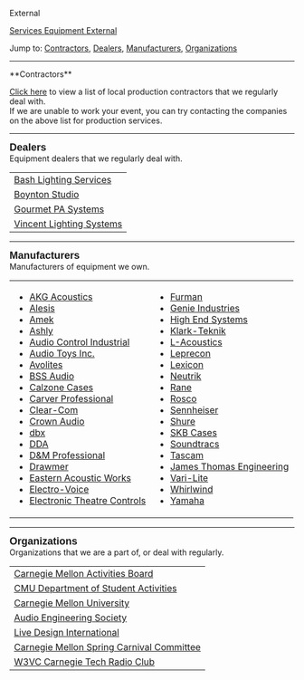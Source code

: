 External

<div class = "title-header">
  <p class="text-justify"> 
  <a href="/services"> Services </a> 
   <a href="/equipment"> Equipment </a>
    <a href="/external" class="current"> External </a> 
  </p>
</div>


Jump to:
<a href="#Contractors">Contractors</a>,
<a href="#Dealers">Dealers</a>,
<a href="#Manufacturers">Manufacturers</a>,
<a href="#Orgs">Organizations</a>

<hr>
<a name="Contractors"> **Contractors** </a>  

[Click here](/contractors) to view a list of local production
contractors that we regularly deal with.
<br>If we are unable to work your event, you can try contacting the companies
on the above list for production services.
<hr>


<a name="Dealers">
  <font size=+1 face=Arial,Helvetica,Charter,Geneva,Helvetica,Charter><b>Dealers</b></font></a>
<br>
Equipment dealers that we regularly deal with.
<table>
  <tr>
    <td><a href="http://www.prg.com/bash/">Bash Lighting Services</a></td>
  </tr>

  <tr>
    <td><a href="http://www.boyntonstudio.com">Boynton Studio</A></td>
  </tr>

  <tr>
    <td><a href="http://www.compufind.com/gpas.html">Gourmet PA Systems</a>
    </td>
  </tr>

  <tr>
    <td><a href="http://www.vincentlighting.com/">Vincent Lighting Systems</a>
    </td>
  </tr>

</table>

<hr>
<a name="Manufacturers">
  <font size=+1 face=Arial,Helvetica,Charter,Geneva,Helvetica,Charter><b>Manufacturers</b></font></a>
<br>
Manufacturers of equipment we own.
<table>
  <tr>
    <td>
      <ul>
        <li><a href="http://www.akg-acoustics.com/">AKG Acoustics</a>
        <li><a href="http://www.alesis.com/">Alesis</a>
        <li><a href="http://www.amek.com/">Amek</a>
        <li><a href="http://www.ashly.com/">Ashly</a>
        <li><a href="http://www.audiocontrol.com/">Audio Control
          Industrial</a>
        <li><a href="http://www.audiotoys.com/">Audio Toys Inc.</a>
        <li><a href="http://www.avolites.com/">Avolites</a>
        <li><a href="http://www.bss.co.uk/">BSS Audio</a>
        <li><a href="http://www.calzonecase.com/">Calzone Cases</a>
        <li><a href="http://www.carverpro.com/">Carver Professional</a>
        <li><a href="http://www.clearcom.com/">Clear-Com</a>
        <li><a href="http://www.crownaudio.com/">Crown Audio</a>
        <li><a href="http://www.dbxpro.com/">dbx</a>
        <li><a href="http://www.eviaudio.com/dda">DDA</a>
        <li><a href="http://www.d-mpro.com">D&amp;M Professional</a>
        <li><a href="http://www.proaudio.co.uk/drawmer.htm">Drawmer</a>
        <li><a href="http://www.eaw.com/">Eastern Acoustic Works</a>
        <li><a href="http://www.electrovoice.com/">Electro-Voice</a>
        <li><a href="http://www.etcconnect.com/">Electronic Theatre
          Controls</a>
      </ul>
    </td>
    <td>
      <ul>
        <li><a href="http://www.furmansound.com/">Furman</a>
        <li><a href="http://www.genielift.com/">Genie Industries</a>
        <li><a href="http://www.highend.com">High End Systems</a>
        <li><a href="http://www.klarkteknik.com/">Klark-Teknik</a>
        <li><a href="http://www.l-acoustics.com">L-Acoustics</a>
        <li><a href="http://www.caeinc.com/leprecon">Leprecon</a>
        <li><a href="http://www.lexicon.com/">Lexicon</a>
        <li><a href="http://www.neutrikusa.com/">Neutrik</a>
        <li><a href="http://www.rane.com/">Rane</a>
        <li><a href="http://www.rosco.com/">Rosco</a>
        <li><a href="http://www.sennheiserusa.com/">Sennheiser</a>
        <li><a href="http://www.shure.com/">Shure</a>
        <li><a href="http://www.skbcases.com/">SKB Cases</a>
        <li><a href="http://www.soundtracs.co.uk/">Soundtracs</a>
        <li><a href="http://www.tascam.com/">Tascam</a>
        <li><a href="http://www.jthomaseng.com/">James Thomas Engineering</a>
        <li><a href="http://www.vari-lite.com/">Vari-Lite</a>
        <li><a href="http://www.whirlwindusa.com/">Whirlwind</a>
        <li><a href="http://www.yamaha.com/">Yamaha</a>
      </ul>
    </td>
  </tr>
</table>

<hr>

<a name="Orgs">
  <font size=+1 face=Arial,Helvetica,Charter,Geneva,Helvetica,Charterr><b>Organizations</b></font></a>
<br>
Organizations that we are a part of, or deal with regularly.

<table>
  <tr>
    <td><a href="http://www.activitiesboard.org/">Carnegie Mellon Activities
      Board</a></td>
  </tr>

  <tr>
    <td><a href="http://www.studentaffairs.cmu.edu/StudentActivities/">CMU
      Department of Student Activities</a></td>
  </tr>

  <tr>
    <td><a href="http://www.cmu.edu/">Carnegie Mellon University</a></td>
  </tr>

  <tr>
    <td><a href="http://www.aes.org/">Audio Engineering Society</a></td>
  </tr>

  <tr>
    <td><a href="http://www.ldishow.com/">Live Design International</a></td>
  </tr>

  <tr>
    <td><a href="http://www.andrew.cmu.edu/org/carnival">Carnegie Mellon
      Spring Carnival Committee</a></td>
  </tr>

  <tr>
    <td><a href="http://www.w3vc.org">W3VC Carnegie Tech Radio Club</a></td>
  </tr>

</table>

